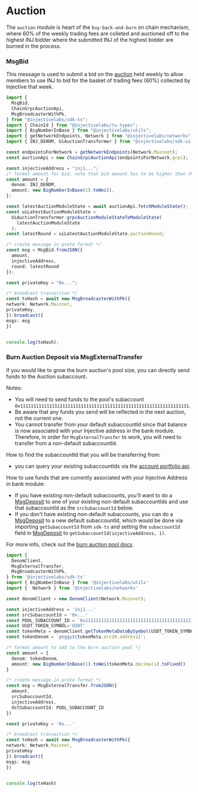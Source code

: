 # Auction

The `auction` module is heart of the `buy-back-and-burn` on chain mechanism, where 60% of the weekly trading fees are colleted and auctioned off to the highest INJ bidder where the submitted INJ of the highest bidder are burned in the process.

### MsgBid

This message is used to submit a bid on the [auction](https://hub.injective.network/auction/) held weekly to allow members to use INJ to bid for the basket of trading fees (60%) collected by Injective that week.

```ts
import {
  MsgBid,
  ChainGrpcAuctionApi,
  MsgBroadcasterWithPk,
} from "@injectivelabs/sdk-ts";
import { ChainId } from "@injectivelabs/ts-types";
import { BigNumberInBase } from "@injectivelabs/utils";
import { getNetworkEndpoints, Network } from "@injectivelabs/networks";
import { INJ_DENOM, UiAuctionTransformer } from "@injectivelabs/sdk-ui-ts";

const endpointsForNetwork = getNetworkEndpoints(Network.Mainnet);
const auctionApi = new ChainGrpcAuctionApi(endpointsForNetwork.grpc);

const injectiveAddress = "inj1...";
/* format amount for bid, note that bid amount has to be higher than the current highest bid */
const amount = {
  denom: INJ_DENOM,
  amount: new BigNumberInBase(1).toWei(),
};

const latestAuctionModuleState = await auctionApi.fetchModuleState();
const uiLatestAuctionModuleState =
  UiAuctionTransformer.grpcAuctionModuleStateToModuleState(
    latestAuctionModuleState
  );
const latestRound = uiLatestAuctionModuleState.auctionRound;

/* create message in proto format */
const msg = MsgBid.fromJSON({
  amount,
  injectiveAddress,
  round: latestRound
});

const privateKey = "0x...";

/* broadcast transaction */
const txHash = await new MsgBroadcasterWithPk({
network: Network.Mainnet,
privateKey,
}).broadcast({
msgs: msg
})


console.log(txHash);
```

### Burn Auction Deposit via MsgExternalTransfer

If you would like to grow the burn auction's pool size, you can directly send funds to the Auction subaccount.

Notes:

* You will need to send funds to the pool's subaccount `0x1111111111111111111111111111111111111111111111111111111111111111`.
* Be aware that any funds you send will be reflected in the next auction, not the current one.
* You cannot transfer from your default subaccountId since that balance is now associated with your Injective address in the bank module. Therefore, in order for `MsgExternalTransfer` to work, you will need to transfer from a non-default subaccountId.

How to find the subaccountId that you will be transferring from:

* you can query your existing subaccountIds via the [account portfolio api](../querying/querying-api/querying-indexer-portfolio.md).

How to use funds that are currently associated with your Injective Address in bank module:

* If you have existing non-default subaccounts, you'll want to do a [MsgDeposit](broken-reference) to one of your existing non-default subaccountIds and use that subaccountId as the `srcSubaccountId` below.
* If you don't have existing non-default subaccounts, you can do a [MsgDeposit](broken-reference) to a new default subaccountId, which would be done via importing `getSubaccountId` from `sdk-ts` and setting the `subaccountId` field in [MsgDeposit](broken-reference) to `getSubaccountId(injectiveAddress, 1)`.

For more info, check out the [burn auction pool docs](https://docs.injective.network/develop/tech-concepts/auction\_pool/).

```ts
import {
  DenomClient,
  MsgExternalTransfer,
  MsgBroadcasterWithPk,
} from '@injectivelabs/sdk-ts'
import { BigNumberInBase } from '@injectivelabs/utils'
import {  Network } from '@injectivelabs/networks'

const denomClient = new DenomClient(Network.Mainnet);

const injectiveAddress = 'inj1...'
const srcSubaccountId = '0x...'
const POOL_SUBACCOUNT_ID = `0x1111111111111111111111111111111111111111111111111111111111111111`
const USDT_TOKEN_SYMBOL='USDT'
const tokenMeta = denomClient.getTokenMetaDataBySymbol(USDT_TOKEN_SYMBOL);
const tokenDenom = `peggy${tokenMeta.erc20.address}`;

/* format amount to add to the burn auction pool */
const amount = {
  denom: tokenDenom,
  amount: new BigNumberInBase(1).toWei(tokenMeta.decimals).toFixed()
}

/* create message in proto format */
const msg = MsgExternalTransfer.fromJSON({
  amount,
  srcSubaccountId,
  injectiveAddress,
  dstSubaccountId: POOL_SUBACCOUNT_ID
})

const privateKey = '0x...'

/* broadcast transaction */
const txHash = await new MsgBroadcasterWithPk({
network: Network.Mainnet,
privateKey
}).broadcast({
msgs: msg
})


console.log(txHash)
```

